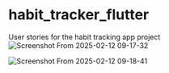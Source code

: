 # habit_tracker_flutter
User stories for the habit tracking app project
![Screenshot From 2025-02-12 09-17-32](https://github.com/user-attachments/assets/7456517d-7977-473b-b6f9-45974eb7e31e)

![Screenshot From 2025-02-12 09-18-41](https://github.com/user-attachments/assets/69ac8a9a-f02e-4201-b62b-73231d638c1d)
